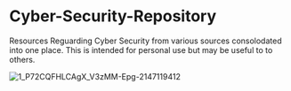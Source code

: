 # Cyber-Security-Repository
Resources Reguarding Cyber Security from various sources consolodated into one place. This is intended for personal use but may be useful to to others. 



![1_P72CQFHLCAgX_V3zMM-Epg-2147119412](https://user-images.githubusercontent.com/60716793/214696336-aca78812-6eb7-436c-82f3-4a4afc6c03ef.png)
